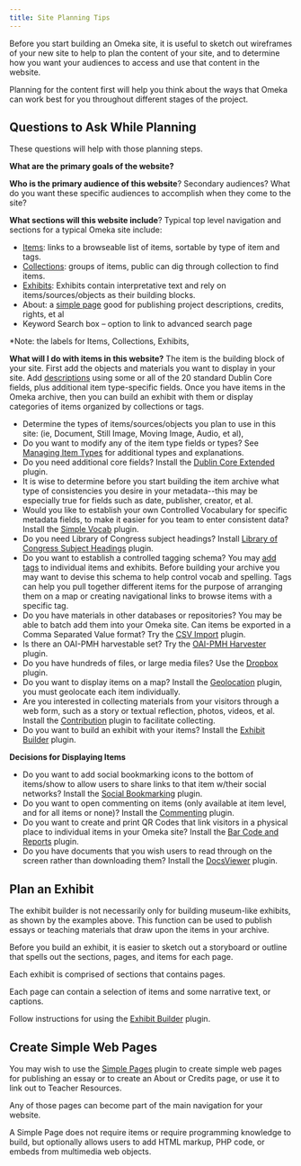 ```yaml
---
title: Site Planning Tips
---
```

Before you start building an Omeka site, it is useful to sketch out wireframes of your new site to help to plan the content of your site, and to determine how you want your audiences to access and use that content in the website.

Planning for the content first will help you think about the ways that Omeka can work best for you throughout different stages of the project. 

Questions to Ask While Planning
---------------------------------------------------------------
These questions will help with those planning steps.

**What are the primary goals of the website?**

**Who is the primary audience of this website**? Secondary audiences? What do you want these specific audiences to accomplish when they come to the site?

**What sections will this website include**? 
Typical top level navigation and sections for a typical Omeka site include:
  - [Items](/Managing_Items_2.md): links to a browseable list of items, sortable by type of item and tags.
  - [Collections](/Managing_Collections_2.md): groups of items, public can dig through collection to find items.
  - [Exhibits](/Plugins/ExhibitBuilder_3.0.md): Exhibits contain interpretative text and rely on items/sources/objects as their building blocks.
  - About: a [simple page](/Plugins/SimplePages_2.0.md) good for publishing project descriptions, credits, rights, et al
  - Keyword Search box – option to link to advanced search page

*Note: the labels for Items, Collections, Exhibits, 

**What will I do with items in this website?**
The item is the building block of your site. First add the objects and materials you want to display in your site. Add [descriptions](/Describing_Items.md) using some or all of the 20 standard Dublin Core fields, plus additional item type-specific fields. Once you have items in the Omeka archive, then you can build an exhibit with them or display categories of items organized by collections or tags.
- Determine the types of items/sources/objects you plan to use in this site: (ie, Document, Still Image, Moving Image, Audio, et al),
- Do you want to modify any of the item type fields or types? See [Managing Item Types](/Managing_Item_Types_2.md) for additional types and explanations.
- Do you need additional core fields? Install the [Dublin Core Extended](/Plugins/DublinCoreExtended_2.0.md) plugin.
- It is wise to determine before you start building the item archive what type of consistencies you desire in your metadata--this may be especially true for fields such as date, publisher, creator, et al.
- Would you like to establish your own Controlled Vocabulary for specific metadata fields, to make it easier for you team to enter consistent data? Install the [Simple Vocab](/Plugins/SimpleVocab_2.0) plugin.
- Do you need Library of Congress subject headings? Install [Library of Congress Subject Headings](/Plugins/Library_of_Congress_Suggest_2.0.md) plugin.
- Do you want to establish a controlled tagging schema? You may [add tags](/Managing_Tags_2.0.md) to individual items and exhibits. Before building your archive you may want to devise this schema to help control vocab and spelling. Tags can help you pull together different items for the purpose of arranging them on a map or creating navigational links to browse items with a specific tag.
- Do you have materials in other databases or repositories? You may be able to batch add them into your Omeka site. Can items be exported in a Comma Separated Value format? Try the [CSV Import](Plugins/CSV_Import_2.0.md) plugin.
- Is there an OAI-PMH harvestable set? Try the [OAI-PMH Harvester](Plugins/OaipmhHarvester_2.0.md) plugin.
- Do you have hundreds of files, or large media files? Use the [Dropbox](Plugins/Dropbox_2.0.md) plugin.
- Do you want to display items on a map? Install the [Geolocation](Plugins/Geolocation_2.0.md) plugin, you must geolocate each item individually.
- Are you interested in collecting materials from your visitors through a web form, such as a story or textual reflection, photos, videos, et al. Install the [Contribution](Plugins/Contribution_2.0.md) plugin to facilitate collecting.
- Do you want to build an exhibit with your items? Install the [Exhibit Builder](Plugins/ExhibitBuilder_3.0.md) plugin.

**Decisions for Displaying Items**
- Do you want to add social bookmarking icons to the bottom of
items/show to allow users to share links to that item w/their social networks? Install the [Social Bookmarking](Plugins/SocialBookmarking_2.0.md) plugin.
- Do you want to open commenting on items (only available at item    level, and for all items or none)? Install the [Commenting](Plugins/Commenting_2.0.md) plugin.
-   Do you want to create and print QR Codes that link visitors in a physical place to individual items in your Omeka site? Install the [Bar Code and Reports](Plugins/Reports_2.0.md) plugin.
-   Do you have documents that you wish users to read through on the screen rather than downloading them? Install the [DocsViewer](Plugins/DocsViewer_2.0.md) plugin.

Plan an Exhibit 
------------------------------------------------------------

The exhibit builder is not necessarily only for building museum-like exhibits, as shown by the examples above. This function can be used to publish essays or teaching materials that draw upon the items in your archive.

Before you build an exhibit, it is easier to sketch out a storyboard or outline that spells out the sections, pages, and items for each page.

Each exhibit is comprised of sections that contains pages.

Each page can contain a selection of items and some narrative text, or captions.

Follow instructions for using the [Exhibit Builder](Plugins/ExhibitBuilder_3.0.md) plugin.

Create Simple Web Pages
---------------------

You may wish to use the [Simple Pages](Plugins/SimplePages_2.0.md) plugin to create simple web pages for publishing an essay or to create an About or Credits page, or use it to link out to Teacher Resources.

Any of those pages can become part of the main navigation for your website.

A Simple Page does not require items or require programming knowledge to build, but optionally allows users to add HTML markup, PHP code, or embeds from multimedia web objects.
